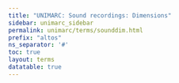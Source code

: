 ```yaml
---
title: "UNIMARC: Sound recordings: Dimensions"
sidebar: unimarc_sidebar
permalink: unimarc/terms/sounddim.html
prefix: "altos"
ns_separator: '#'
toc: true
layout: terms
datatable: true
---
```

